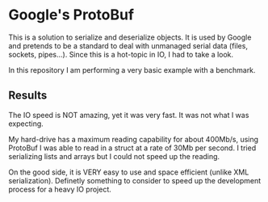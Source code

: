# Google's ProtoBuf
This is a solution to serialize and deserialize objects. It is used by Google and pretends to be a standard to deal with unmanaged serial data (files, sockets, pipes...). Since this is a hot-topic in IO, I had to take a look.

In this repository I am performing a very basic example with a benchmark.

## Results

The IO speed is NOT amazing, yet it was very fast. It was not what I was expecting.

My hard-drive has a maximum reading capability for about 400Mb/s, using ProtoBuf I was able to read in a struct at a rate of 30Mb per second. I tried serializing lists and arrays but I could not speed up the reading.

On the good side, it is VERY easy to use and space efficient (unlike XML serialization). Definetly something to consider to speed up the development process for a heavy IO project.